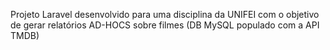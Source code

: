 Projeto Laravel desenvolvido para uma disciplina da UNIFEI com o objetivo de gerar relatórios AD-HOCS sobre filmes (DB MySQL populado com a API TMDB)
